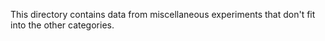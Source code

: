 This directory contains data from miscellaneous experiments that don't fit into the other categories.
